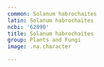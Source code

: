 ```yaml
---
common: Solanum habrochaites
latin: Solanum habrochaites
ncbi: '62890'
title: Solanum habrochaites
group: Plants and Fungi
image: .na.character

---
```


